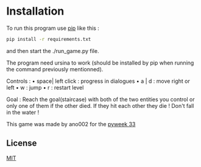 # Installation

To run this program use [pip](https://pip.pypa.io/en/stable/) like this :
```bash
pip install -r requirements.txt
``` 
and then start the ./run_game.py file.

The program need ursina to work (should be installed by pip when running the command previously mentionned).

Controls :
• space| left click : progress in dialogues
• a | d : move right or left
• w : jump
• r : restart level

Goal :
Reach the goal(staircase) with both of the two entities you control or only one of them if the other died.
If they hit each other they die !
Don't fall in the water !

This game was made by ano002 for the [pyweek 33](https://pyweek.org/33/entries/) 

## License
[MIT](https://choosealicense.com/licenses/mit/)